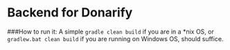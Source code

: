 # Backend for Donarify
###How to run it:
A simple `gradle clean build` if you are in a *nix OS, or `gradlew.bat clean build` if you are running on Windows OS, should suffice.

